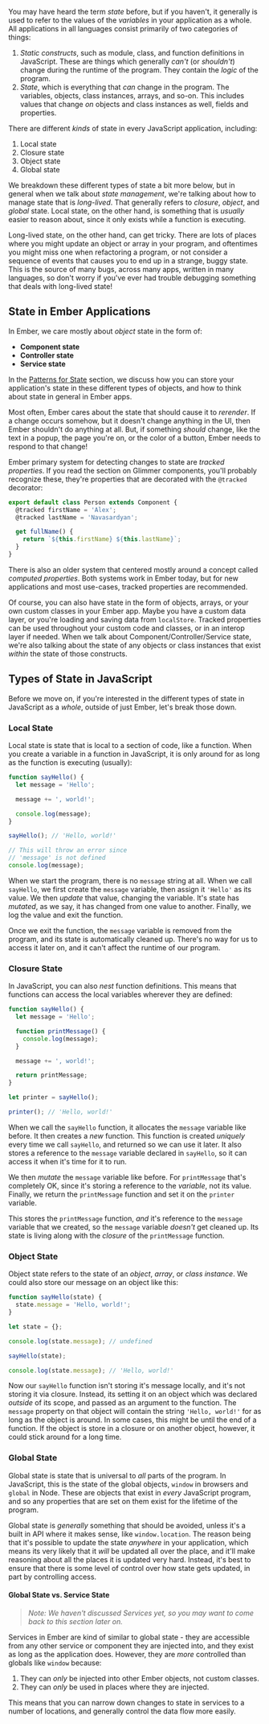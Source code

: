 You may have heard the term _state_ before, but if you haven't, it generally is
used to refer to the values of the _variables_ in your application as a whole.
All applications in all languages consist primarily of two categories of things:

1. _Static constructs_, such as module, class, and function definitions in
   JavaScript. These are things which generally _can't_ (or _shouldn't_) change
   during the runtime of the program. They contain the _logic_ of the program.
2. _State_, which is everything that _can_ change in the program. The variables,
   objects, class instances, arrays, and so-on. This includes values that change
   _on_ objects and class instances as well, fields and properties.

There are different _kinds_ of state in every JavaScript application, including:

1. Local state
2. Closure state
3. Object state
4. Global state

We breakdown these different types of state a bit more below, but in general
when we talk about _state management_, we're talking about how to manage state
that is _long-lived_. That generally refers to _closure_, _object_, and _global_
state. Local state, on the other hand, is something that is _usually_ easier to
reason about, since it only exists while a function is executing.

Long-lived state, on the other hand, can get tricky. There are lots of places
where you might update an object or array in your program, and oftentimes you
might miss one when refactoring a program, or not consider a sequence of events
that causes you to end up in a strange, buggy state. This is the source of many
bugs, across many apps, written in many languages, so don't worry if you've ever
had trouble debugging something that deals with long-lived state!

## State in Ember Applications

In Ember, we care mostly about _object_ state in the form of:

- **Component state**
- **Controller state**
- **Service state**

In the [Patterns for State](./patterns-for-state) section, we discuss how you can store your
application's state in these different types of objects, and how to think about
state in general in Ember apps.

Most often, Ember cares about the state that should cause it to _rerender_. If a
change occurs somehow, but it doesn't change anything in the UI, then Ember
shouldn't do anything at all. But, if something _should_ change, like the text
in a popup, the page you're on, or the color of a button, Ember needs to respond
to that change!

Ember primary system for detecting changes to state are _tracked properties_.
If you read the section on Glimmer components, you'll probably recognize these,
they're properties that are decorated with the `@tracked` decorator:

```js
export default class Person extends Component {
  @tracked firstName = 'Alex';
  @tracked lastName = 'Navasardyan';

  get fullName() {
    return `${this.firstName} ${this.lastName}`;
  }
}
```

There is also an older system that centered mostly around a concept called
_computed properties_. Both systems work in Ember today, but for new
applications and most use-cases, tracked properties are recommended.

Of course, you can also have state in the form of objects, arrays, or your own
custom classes in your Ember app. Maybe you have a custom data layer, or you're
loading and saving data from `localStore`. Tracked properties can be used
throughout your custom code and classes, or in an interop layer if needed. When
we talk about Component/Controller/Service state, we're also talking about the
state of any objects or class instances that exist _within_ the state of those
constructs.

## Types of State in JavaScript

Before we move on, if you're interested in the different types of state in
JavaScript as a _whole_, outside of just Ember, let's break those down.

### Local State

Local state is state that is local to a section of code, like a function. When
you create a variable in a function in JavaScript, it is only around for as long
as the function is executing (usually):

```js
function sayHello() {
  let message = 'Hello';

  message += ', world!';

  console.log(message);
}

sayHello(); // 'Hello, world!'

// This will throw an error since
// 'message' is not defined
console.log(message);
```

When we start the program, there is no `message` string at all. When we call
`sayHello`, we first create the `message` variable, then assign it `'Hello'` as
its value. We then _update_ that value, changing the variable. It's state has
_mutated_, as we say, it has changed from one value to another. Finally, we log
the value and exit the function.

Once we exit the function, the `message` variable is removed from the program,
and its state is automatically cleaned up. There's no way for us to access it
later on, and it can't affect the runtime of our program.

### Closure State

In JavaScript, you can also _nest_ function definitions. This means that
functions can access the local variables wherever they are defined:

```js
function sayHello() {
  let message = 'Hello';

  function printMessage() {
    console.log(message);
  }

  message += ', world!';

  return printMessage;
}

let printer = sayHello();

printer(); // 'Hello, world!'
```

When we call the `sayHello` function, it allocates the `message` variable like
before. It then creates a _new_ function. This function is created _uniquely_
every time we call `sayHello`, and returned so we can use it later. It also
stores a reference to the `message` variable declared in `sayHello`, so it can
access it when it's time for it to run.

We then _mutate_ the `message` variable like before. For `printMessage` that's
completely OK, since it's storing a reference to the _variable_, not its value.
Finally, we return the `printMessage` function and set it on the `printer`
variable.

This stores the `printMessage` function, _and_ it's reference to the `message`
variable that we created, so the `message` variable _doesn't_ get cleaned up.
Its state is living along with the _closure_ of the `printMessage` function.

### Object State

Object state refers to the state of an _object_, _array_, or _class instance_.
We could also store our message on an object like this:

```js
function sayHello(state) {
  state.message = 'Hello, world!';
}

let state = {};

console.log(state.message); // undefined

sayHello(state);

console.log(state.message); // 'Hello, world!'
```

Now our `sayHello` function isn't storing it's message locally, and it's not
storing it via closure. Instead, its setting it on an object which was declared
_outside_ of its scope, and passed as an argument to the function. The `message`
property on that object will contain the string `'Hello, world!'` for as long
as the object is around. In some cases, this might be until the end of a
function. If the object is store in a closure or on another object, however, it
could stick around for a long time.

### Global State

Global state is state that is universal to _all_ parts of the program. In
JavaScript, this is the state of the global objects, `window` in browsers and
`global` in Node. These are objects that exist in _every_ JavaScript program,
and so any properties that are set on them exist for the lifetime of the
program.

Global state is _generally_ something that should be avoided, unless it's a
built in API where it makes sense, like `window.location`. The reason being that
it's possible to update the state _anywhere_ in your application, which means
its very likely that it _will_ be updated all over the place, and it'll make
reasoning about all the places it is updated very hard. Instead, it's best to
ensure that there is some level of control over how state gets updated, in part
by controlling access.

#### Global State vs. Service State

> _Note: We haven't discussed Services yet, so you may want to come back to this
> section later on._

Services in Ember are kind of similar to global state - they are accessible from
any other service or component they are injected into, and they exist as long as
the application does. However, they are _more_ controlled than globals like
`window` because:

1. They can _only_ be injected into other Ember objects, not custom classes.
2. They can _only_ be used in places where they are injected.

This means that you can narrow down changes to state in services to a number of
locations, and generally control the data flow more easily.
